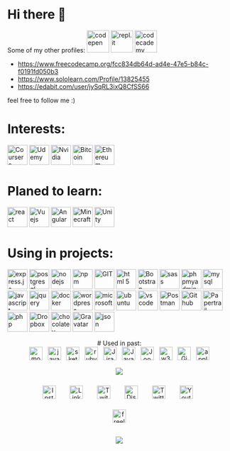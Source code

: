 #  Hi there 👋

Some of my other profiles:
<img src="https://www.vectorlogo.zone/logos/codepen/codepen-icon.svg" height="50" alt="codepen" />
<img src="https://www.vectorlogo.zone/logos/replit/replit-icon.svg" height="50" alt="repl.it" />
<img src="https://www.vectorlogo.zone/logos/codecademy/codecademy-ar21.svg" height="50" alt="codecademy" />
- https://www.freecodecamp.org/fcc834db64d-ad4e-47e5-b84c-f0191fd050b3
- https://www.sololearn.com/Profile/13825455
- https://edabit.com/user/jySqRL3ixQ8CfSS66


<!-- https://www.vectorlogo.zone/logos/codecademy/codecademy-icon.svg -->
<!-- https://www.vectorlogo.zone/logos/grasshopper/grasshopper-icon.svg -->

feel free to follow me :)

<!-- missing: Adobe, unreal-->



<p align="center">

 # Interests: 


<img src="https://www.vectorlogo.zone/logos/coursera/coursera-icon.svg" alt="Coursera" height="45" />
<img src="https://www.vectorlogo.zone/logos/udemy/udemy-icon.svg" alt="Udemy" height="45" />
<img src="https://www.vectorlogo.zone/logos/nvidia/nvidia-icon.svg" alt="Nvidia" height="45" />
<img src="https://www.vectorlogo.zone/logos/bitcoin/bitcoin-icon.svg" alt="Bitcoin" height="45" />
<img src="https://www.vectorlogo.zone/logos/ethereum/ethereum-icon.svg" alt="Ethereum" height="45" />
&nbsp;&nbsp;&nbsp;&nbsp;&nbsp;&nbsp;&nbsp;&nbsp;&nbsp;&nbsp;&nbsp;&nbsp;&nbsp;&nbsp;&nbsp;&nbsp;

# Planed to learn:


<img src="https://www.vectorlogo.zone/logos/reactjs/reactjs-icon.svg" alt="react" height="45" />
<img src="https://www.vectorlogo.zone/logos/vuejs/vuejs-icon.svg" alt="Vuejs" height="45" />
<img src="https://www.vectorlogo.zone/logos/angular/angular-icon.svg" alt="Angular" height="45" />
<img src="https://www.vectorlogo.zone/logos/minecraft/minecraft-icon.svg" alt="Minecraft" height="45" />
<img src="https://www.vectorlogo.zone/logos/unity3d/unity3d-icon.svg" alt="Unity" height="45" />
<!-- <img src="https://www.vectorlogo.zone/logos/python/python-icon.svg" alt="python" width="55" height="55"/> -->
<!-- <img src="https://www.vectorlogo.zone/logos/android/android-icon.svg" alt="android" width="55" height="55"/> -->
<!-- <img src="https://www.vectorlogo.zone/logos/microsoft_azure/microsoft_azure-icon.svg" alt="azure" width="55" height="55"/>  -->
</p>

<p></p>

<p align="center">

# Using in projects:


<img src="https://www.vectorlogo.zone/logos/expressjs/expressjs-icon.svg" alt="express.js" height="45" />
<img src="https://www.vectorlogo.zone/logos/postgresql/postgresql-icon.svg" alt="postgresql" height="45" />
<img src="https://www.vectorlogo.zone/logos/nodejs/nodejs-icon.svg" alt="nodejs" height="45" />
<img src="https://www.vectorlogo.zone/logos/npmjs/npmjs-ar21.svg" alt="npm" height="45" />
<img src="https://www.vectorlogo.zone/logos/git-scm/git-scm-icon.svg" alt="GIT" height="45" />
<img src="https://www.vectorlogo.zone/logos/w3_html5/w3_html5-icon.svg" alt="html 5" height="45" />
<img src="https://www.vectorlogo.zone/logos/getbootstrap/getbootstrap-icon.svg" alt="Bootstrap" height="45" />
<img src="https://www.vectorlogo.zone/logos/sass-lang/sass-lang-icon.svg" alt="sass" height="45" />
<img src="https://www.vectorlogo.zone/logos/phpmyadmin/phpmyadmin-icon.svg" alt="phpmyadmin" height="45" />
<img src="https://www.vectorlogo.zone/logos/mysql/mysql-ar21.svg" alt="mysql" height="45" />
<img src="https://www.vectorlogo.zone/logos/javascript/javascript-icon.svg" alt="javascript" height="45" />
<img src="https://www.vectorlogo.zone/logos/jquery/jquery-vertical.svg" alt="jquery" height="45" />
<img src="https://www.vectorlogo.zone/logos/docker/docker-official.svg" alt="docker" height="45" />
<img src="https://www.vectorlogo.zone/logos/wordpress/wordpress-icon.svg" alt="wordpress" height="45" />
<img src="https://www.vectorlogo.zone/logos/microsoft/microsoft-icon.svg" alt="microsoft" height="45" />
<img src="https://www.vectorlogo.zone/logos/ubuntu/ubuntu-tile.svg" alt="ubuntu" height="45" />
<img src="https://www.vectorlogo.zone/logos/visualstudio_code/visualstudio_code-icon.svg" alt="vs code"
    height="45" />
<img src="https://www.vectorlogo.zone/logos/getpostman/getpostman-icon.svg" alt="Postman" height="45" />
<img src="https://www.vectorlogo.zone/logos/github/github-icon.svg" alt="Github" height="45" />
<img src="https://www.vectorlogo.zone/logos/papertrailapp/papertrailapp-icon.svg" alt="Papertrail" height="45" />
<img src="https://www.vectorlogo.zone/logos/php/php-horizontal.svg" alt="php" height="45" />
<img src="https://www.vectorlogo.zone/logos/dropbox/dropbox-icon.svg" alt="Dropbox" height="45" />
<img src="https://www.vectorlogo.zone/logos/chocolatey/chocolatey-icon.svg" alt="chocolatey" height="45" />
<img src="https://www.vectorlogo.zone/logos/gravatar/gravatar-icon.svg" alt="Gravatar" height="45" />
<img src="https://www.vectorlogo.zone/logos/json/json-icon.svg" alt="json" height="45" />
</ p>


<p></p>
        
<!-- - 🔭 I’m currently working on ...
- 🌱 I’m currently learning ...
- 👯 I’m looking to collaborate on ...
- 🤔 I’m looking for help with ...
- 💬 Ask me about ...
- 📫 How to reach me: ...
- 😄 Pronouns: ...
- ⚡ Fun fact: ... -->

<p align="center">
# Used in past:<br />
<img src="https://www.vectorlogo.zone/logos/mongodb/mongodb-icon.svg" alt="mongodb" height="30"/>&nbsp;&nbsp;
<img src="https://www.vectorlogo.zone/logos/java/java-icon.svg" alt="java" height="30" />&nbsp;&nbsp;
<img src="https://www.vectorlogo.zone/logos/sketchapp/sketchapp-icon.svg" alt="sketch" height="30" />&nbsp;&nbsp;
<img src="https://www.vectorlogo.zone/logos/ruby-lang/ruby-lang-icon.svg" alt="ruby" height="30" />&nbsp;&nbsp;
<img src="https://www.vectorlogo.zone/logos/atlassian_jira/atlassian_jira-icon.svg" alt="Jira" height="30" />&nbsp;&nbsp;
<img src="https://www.vectorlogo.zone/logos/java/java-vertical.svg" alt="Java" height="30" />&nbsp;&nbsp;
<img src="https://www.vectorlogo.zone/logos/joomla/joomla-icon.svg" alt="Joomla" height="30" />&nbsp;&nbsp;
<img src="https://www.vectorlogo.zone/logos/w3c_xml/w3c_xml-icon.svg" alt="w3c" height="30" />&nbsp;&nbsp;
<img src="https://www.vectorlogo.zone/logos/gimp/gimp-icon.svg" alt="Gimp" height="30" />&nbsp;&nbsp;
<img src="https://www.vectorlogo.zone/logos/apple/apple-tile.svg" alt="apple" height="30"/>
</p>



<!-- source: https://github.com/anuraghazra/github-readme-stats -->
<p align="center"> <img
        src="https://github-readme-stats.vercel.app/api/top-langs/?username=itsAnyTime&langs_count=10&theme=chartreuse-dark&layout=compact" />
</p>


<!-- social media -->
<p align="center">
    <a href="https://www.instagram.com/itsanytime/" target="_blank"><img style="padding: 10px"
            src="https://www.vectorlogo.zone/logos/instagram/instagram-icon.svg" target="_blank" alt="Instagram"
            height="30" /></a>&nbsp;&nbsp;
    <a href="https://www.linkedin.com/in/itsanytime/" target="_blank"><img style="padding: 10px"
            src="https://www.vectorlogo.zone/logos/linkedin/linkedin-tile.svg" alt="LinkedIn"
            height="30" /></a>&nbsp;&nbsp;
    <a href="https://www.twitch.tv/itsanytime" target="_blank"><img style="padding: 10px"
            src="https://www.vectorlogo.zone/logos/twitch/twitch-icon.svg" alt="Twitch"
            height="30" /></a>&nbsp;&nbsp;
    <a href="https://discord.gg/DrUcjG6gkN" target="_blank"><img style="padding: 10px"
            src="https://www.vectorlogo.zone/logos/discordapp/discordapp-tile.svg" alt="Discord"
            height="30" /></a>&nbsp;&nbsp;
    <a href="https://twitter.com/spiderany" target="_blank"><img style="padding: 10px"
            src="https://www.vectorlogo.zone/logos/twitter/twitter-official.svg" alt="Twitter"
            height="30" /></a>&nbsp;&nbsp;
    <a href="https://www.youtube.com/channel/UCKLfVwCfdKRnt5ppD2kgQ2g" target="_blank"><img style="padding: 10px"
            src="https://www.vectorlogo.zone/logos/youtube/youtube-icon.svg" alt="Youtube"
            height="30" /></a>&nbsp;&nbsp;
</p>
<p align="center">
    <a href="https://www.itsanytime.de/" target="_blank"><img src="https://www.vectorlogo.zone/logos/freelancer/freelancer-icon.svg"
            alt="freelancer" height="30" /></a>
</p>

<p align="center">
    <br>
    <img src="https://profile-counter.glitch.me/itsAnyTime/count.svg" />
</p>